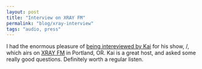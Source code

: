 ```yaml
---
layout: post
title: "Interview on XRAY FM"
permalink: "blog/xray-interview"
tags: "audio, press"
---
```



I had the enormous pleasure of [being intereviewed by Kai](https://xray.fm/broadcasts/50841) for his show, /, which airs on [XRAY FM](https://xray.fm/) in Portland, OR. Kai is a great host, and asked some really good questions. Definitely worth a regular listen.